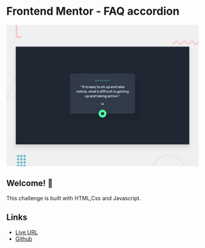 # Frontend Mentor - FAQ accordion

![Design preview for the FAQ accordion coding challenge](./design/desktop-preview.jpg)

## Welcome! 👋

This challenge is built with HTML,Css and Javascript.

## Links

- [Live URL](https://coderaishya.github.io/FrontendMentorProjects/faq-accordin/index.html)
- [Github](https://github.com/coderaishya/FrontendMentorProjects/tree/master/faq-accordin)

